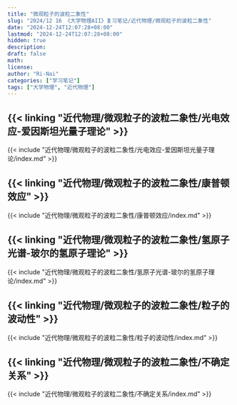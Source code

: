 ```yaml
---
title: "微观粒子的波粒二象性"
slug: "2024/12 16 《大学物理AII》复习笔记/近代物理/微观粒子的波粒二象性"
date: "2024-12-24T12:07:28+08:00"
lastmod: "2024-12-24T12:07:28+08:00"
hidden: true
description:
draft: false
math:
license:
author: "Ri-Nai"
categories: ["学习笔记"]
tags: ["大学物理", "近代物理"]
---
```

## {{< linking "近代物理/微观粒子的波粒二象性/光电效应-爱因斯坦光量子理论" >}}
{{< include "近代物理/微观粒子的波粒二象性/光电效应-爱因斯坦光量子理论/index.md" >}}

## {{< linking "近代物理/微观粒子的波粒二象性/康普顿效应" >}}
{{< include "近代物理/微观粒子的波粒二象性/康普顿效应/index.md" >}}

## {{< linking "近代物理/微观粒子的波粒二象性/氢原子光谱-玻尔的氢原子理论" >}}
{{< include "近代物理/微观粒子的波粒二象性/氢原子光谱-玻尔的氢原子理论/index.md" >}}

## {{< linking "近代物理/微观粒子的波粒二象性/粒子的波动性" >}}
{{< include "近代物理/微观粒子的波粒二象性/粒子的波动性/index.md" >}}

## {{< linking "近代物理/微观粒子的波粒二象性/不确定关系" >}}
{{< include "近代物理/微观粒子的波粒二象性/不确定关系/index.md" >}}
